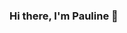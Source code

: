 ### Hi there, I'm Pauline 👋

<!--
**paulinedao/paulinedao** is a ✨ _special_ ✨ repository because its `README.md` (this file) appears on your GitHub profile.

📍 Barcelona
🔗 LinkedIn: paulinedao
👨‍💻 GitHub: paulinedao

About Me 🌐

Senior scientist with a PhD in life sciences now doing data science!

Professional Highlights 🌟

    AZ trainee programm (2022-2023)
    PhD in Life Sciences (2018-2022)

Education 🎓

    PhD in Life Sciences, University of Vienna
    Magistère in Genetics, Université Paris Diderot

Certifications 📜

    Coursera: Tools for Data Science
    Edx: Python for AI and Development, Python for Data Science, Analyzing data with Python
    
Courses

    Natural Language Processing, University of Barcelona
    SQL for Data Science
    Machine Learning 

